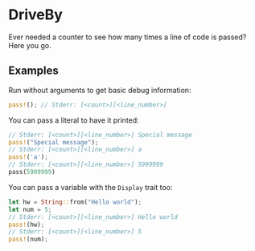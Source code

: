 # DriveBy

Ever needed a counter to see how many times a line of code
is passed? Here you go.

## Examples

Run without arguments to get basic debug information:

```rust
pass!(); // Stderr: [<count>][<line_number>]
```

You can pass a literal to have it printed:

```rust
// Stderr: [<count>][<line_number>] Special message
pass!("Special message");
// Stderr: [<count>][<line_number>] a
pass!('a');
// Stderr: [<count>][<line_number>] 5999999
pass(5999999)
```

You can pass a variable with the `Display` trait too:

```rust
let hw = String::from("Hello world");
let num = 5;
// Stderr: [<count>][<line_number>] Hello world
pass!(hw);
// Stderr: [<count>][<line_number>] 5
pass!(num);
```
